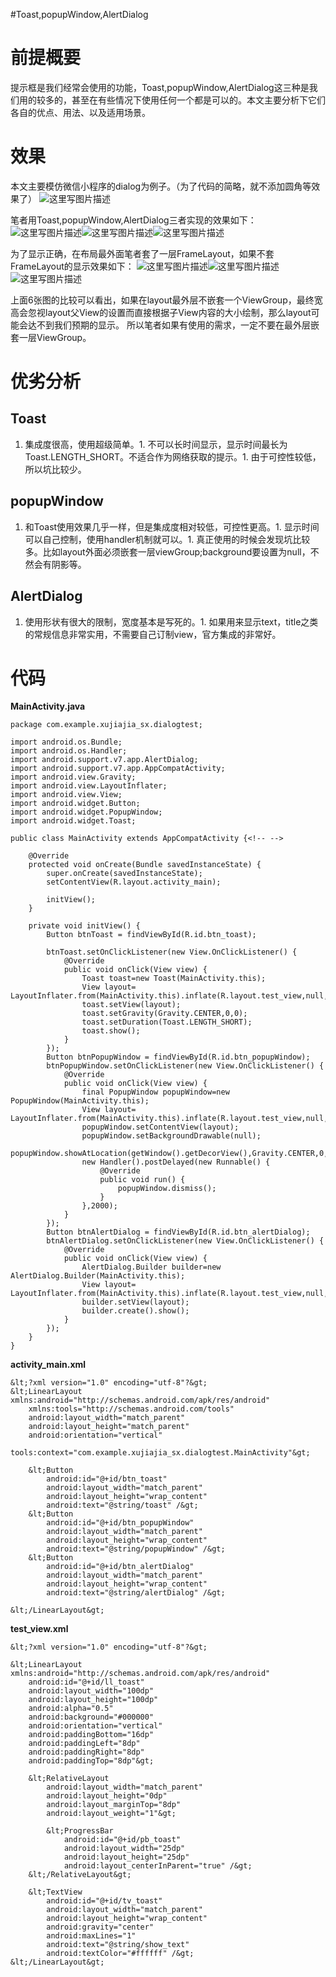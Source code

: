 #Toast,popupWindow,AlertDialog
# 前提概要

提示框是我们经常会使用的功能，Toast,popupWindow,AlertDialog这三种是我们用的较多的，甚至在有些情况下使用任何一个都是可以的。本文主要分析下它们各自的优点、用法、以及适用场景。

# 效果

本文主要模仿微信小程序的dialog为例子。（为了代码的简略，就不添加圆角等效果了）  <img src="https://raw.githubusercontent.com/Double2hao/xujiajia_blog/main/img/16209911897820.png " alt="这里写图片描述" title="">

笔者用Toast,popupWindow,AlertDialog三者实现的效果如下：  <img src="https://raw.githubusercontent.com/Double2hao/xujiajia_blog/main/img/16209911900861.png " alt="这里写图片描述" title=""><img src="https://raw.githubusercontent.com/Double2hao/xujiajia_blog/main/img/16209911902192.png " alt="这里写图片描述" title=""><img src="https://raw.githubusercontent.com/Double2hao/xujiajia_blog/main/img/16209911905533.png " alt="这里写图片描述" title="">

为了显示正确，在布局最外面笔者套了一层FrameLayout，如果不套FrameLayout的显示效果如下：  <img src="https://raw.githubusercontent.com/Double2hao/xujiajia_blog/main/img/16209911907894.png " alt="这里写图片描述" title=""><img src="https://raw.githubusercontent.com/Double2hao/xujiajia_blog/main/img/16209911909965.png " alt="这里写图片描述" title=""><img src="https://raw.githubusercontent.com/Double2hao/xujiajia_blog/main/img/16209911911556.png " alt="这里写图片描述" title="">

>  
 上面6张图的比较可以看出，如果在layout最外层不嵌套一个ViewGroup，最终宽高会忽视layout父View的设置而直接根据子View内容的大小绘制，那么layout可能会达不到我们预期的显示。 
 所以笔者如果有使用的需求，一定不要在最外层嵌套一层ViewGroup。 


# 优劣分析

## Toast
1. 集成度很高，使用超级简单。1. 不可以长时间显示，显示时间最长为Toast.LENGTH_SHORT。不适合作为网络获取的提示。1. 由于可控性较低，所以坑比较少。
## popupWindow
1. 和Toast使用效果几乎一样，但是集成度相对较低，可控性更高。1. 显示时间可以自己控制，使用handler机制就可以。1. 真正使用的时候会发现坑比较多。比如layout外面必须嵌套一层viewGroup;background要设置为null，不然会有阴影等。
## AlertDialog
1. 使用形状有很大的限制，宽度基本是写死的。1. 如果用来显示text，title之类的常规信息非常实用，不需要自己订制view，官方集成的非常好。
# 代码

**MainActivity.java**

```
package com.example.xujiajia_sx.dialogtest;

import android.os.Bundle;
import android.os.Handler;
import android.support.v7.app.AlertDialog;
import android.support.v7.app.AppCompatActivity;
import android.view.Gravity;
import android.view.LayoutInflater;
import android.view.View;
import android.widget.Button;
import android.widget.PopupWindow;
import android.widget.Toast;

public class MainActivity extends AppCompatActivity {<!-- -->

    @Override
    protected void onCreate(Bundle savedInstanceState) {
        super.onCreate(savedInstanceState);
        setContentView(R.layout.activity_main);

        initView();
    }

    private void initView() {
        Button btnToast = findViewById(R.id.btn_toast);

        btnToast.setOnClickListener(new View.OnClickListener() {
            @Override
            public void onClick(View view) {
                Toast toast=new Toast(MainActivity.this);
                View layout= LayoutInflater.from(MainActivity.this).inflate(R.layout.test_view,null,false);
                toast.setView(layout);
                toast.setGravity(Gravity.CENTER,0,0);
                toast.setDuration(Toast.LENGTH_SHORT);
                toast.show();
            }
        });
        Button btnPopupWindow = findViewById(R.id.btn_popupWindow);
        btnPopupWindow.setOnClickListener(new View.OnClickListener() {
            @Override
            public void onClick(View view) {
                final PopupWindow popupWindow=new PopupWindow(MainActivity.this);
                View layout= LayoutInflater.from(MainActivity.this).inflate(R.layout.test_view,null,false);
                popupWindow.setContentView(layout);
                popupWindow.setBackgroundDrawable(null);
                popupWindow.showAtLocation(getWindow().getDecorView(),Gravity.CENTER,0,0);
                new Handler().postDelayed(new Runnable() {
                    @Override
                    public void run() {
                        popupWindow.dismiss();
                    }
                },2000);
            }
        });
        Button btnAlertDialog = findViewById(R.id.btn_alertDialog);
        btnAlertDialog.setOnClickListener(new View.OnClickListener() {
            @Override
            public void onClick(View view) {
                AlertDialog.Builder builder=new AlertDialog.Builder(MainActivity.this);
                View layout= LayoutInflater.from(MainActivity.this).inflate(R.layout.test_view,null,false);
                builder.setView(layout);
                builder.create().show();
            }
        });
    }
}

```

**activity_main.xml**

```
&lt;?xml version="1.0" encoding="utf-8"?&gt;
&lt;LinearLayout xmlns:android="http://schemas.android.com/apk/res/android"
    xmlns:tools="http://schemas.android.com/tools"
    android:layout_width="match_parent"
    android:layout_height="match_parent"
    android:orientation="vertical"
    tools:context="com.example.xujiajia_sx.dialogtest.MainActivity"&gt;

    &lt;Button
        android:id="@+id/btn_toast"
        android:layout_width="match_parent"
        android:layout_height="wrap_content"
        android:text="@string/toast" /&gt;
    &lt;Button
        android:id="@+id/btn_popupWindow"
        android:layout_width="match_parent"
        android:layout_height="wrap_content"
        android:text="@string/popupWindow" /&gt;
    &lt;Button
        android:id="@+id/btn_alertDialog"
        android:layout_width="match_parent"
        android:layout_height="wrap_content"
        android:text="@string/alertDialog" /&gt;

&lt;/LinearLayout&gt;

```

**test_view.xml**

```
&lt;?xml version="1.0" encoding="utf-8"?&gt;

&lt;LinearLayout xmlns:android="http://schemas.android.com/apk/res/android"
    android:id="@+id/ll_toast"
    android:layout_width="100dp"
    android:layout_height="100dp"
    android:alpha="0.5"
    android:background="#000000"
    android:orientation="vertical"
    android:paddingBottom="16dp"
    android:paddingLeft="8dp"
    android:paddingRight="8dp"
    android:paddingTop="8dp"&gt;

    &lt;RelativeLayout
        android:layout_width="match_parent"
        android:layout_height="0dp"
        android:layout_marginTop="8dp"
        android:layout_weight="1"&gt;

        &lt;ProgressBar
            android:id="@+id/pb_toast"
            android:layout_width="25dp"
            android:layout_height="25dp"
            android:layout_centerInParent="true" /&gt;
    &lt;/RelativeLayout&gt;

    &lt;TextView
        android:id="@+id/tv_toast"
        android:layout_width="match_parent"
        android:layout_height="wrap_content"
        android:gravity="center"
        android:maxLines="1"
        android:text="@string/show_text"
        android:textColor="#ffffff" /&gt;
&lt;/LinearLayout&gt;

```